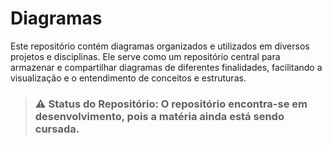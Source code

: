 # Diagramas

Este repositório contém diagramas organizados e utilizados em diversos projetos e disciplinas. Ele serve como um repositório central para armazenar e compartilhar diagramas de diferentes finalidades, facilitando a visualização e o entendimento de conceitos e estruturas.

>### ⚠️ Status do Repositório: O repositório encontra-se em desenvolvimento, pois a matéria ainda está sendo cursada.
<br>
